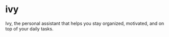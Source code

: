 # ivy
Ivy, the personal assistant that helps you stay organized, motivated, and on top of your daily tasks.
